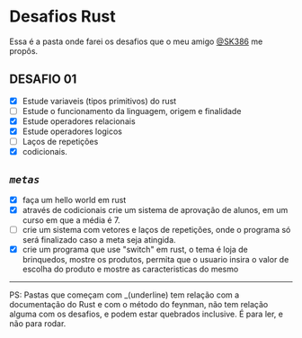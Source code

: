 # Desafios Rust
Essa é a pasta onde farei os desafios que o meu amigo [@SK386](https://github.com/SK386) me propôs.

## DESAFIO 01
 - [X] Estude variaveis (tipos primitivos) do rust
 - [ ] Estude o funcionamento da linguagem, origem e finalidade
 - [X] Estude operadores relacionais
 - [X] Estude operadores logicos
 - [ ] Laços de repetições
 - [X] codicionais.

## *`metas`*
 - [X] faça um hello world em rust
 - [X] através de codicionais crie um sistema de aprovação de alunos, em um curso em que a média é 7.
 - [ ] crie um sistema com vetores e laços de repetições, onde o programa só será finalizado
caso a meta seja atingida.
 - [X] crie um programa que use "switch" em rust, o tema é loja de brinquedos, mostre os produtos,
permita que o usuario insira o valor de escolha do produto e mostre as caracteristicas do mesmo

--- 

PS: Pastas que começam com _(underline) tem relação com a documentação do Rust e com o método do feynman, não tem relação alguma com os desafios, e podem estar quebrados inclusive. É para ler, e não para rodar.
